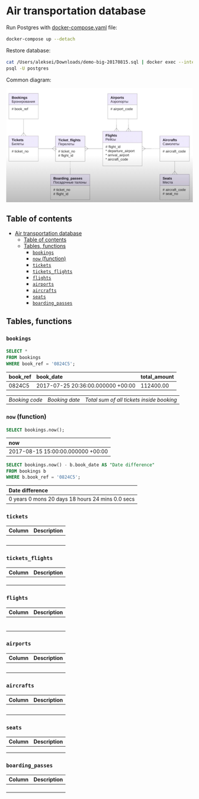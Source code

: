 # Air transportation database

Run Postgres with [docker-compose.yaml](docker-compose.yaml) file:

```bash
docker-compose up --detach
```

Restore database:

```bash
cat /Users/aleksei/Downloads/demo-big-20170815.sql | docker exec --interactive air-transportation \
psql -U postgres
```

Common diagram:

<img src="database-diagram.jpeg" width="700px" alt="Database diagram" />

## Table of contents

- [Air transportation database](#air-transportation-database)
  - [Table of contents](#table-of-contents)
  - [Tables, functions](#tables-functions)
    - [`bookings`](#bookings)
    - [`now` (function)](#now-function)
    - [`tickets`](#tickets)
    - [`tickets_flights`](#tickets_flights)
    - [`flights`](#flights)
    - [`airports`](#airports)
    - [`aircrafts`](#aircrafts)
    - [`seats`](#seats)
    - [`boarding_passes`](#boarding_passes)

## Tables, functions

### `bookings`

```sql
SELECT *
FROM bookings
WHERE book_ref = '0824C5';
```

| book_ref | book_date                         | total_amount |
| :------- | :-------------------------------- | :----------- |
| 0824C5   | 2017-07-25 20:36:00.000000 +00:00 | 112400.00    |

|                |                |                                           |
| -------------- | -------------- | ----------------------------------------- |
| _Booking code_ | _Booking date_ | _Total sum of all tickets inside booking_ |

### `now` (function)

```sql
SELECT bookings.now();
```

| now                               |
| :-------------------------------- |
| 2017-08-15 15:00:00.000000 +00:00 |

```sql
SELECT bookings.now() - b.book_date AS "Date difference"
FROM bookings b
WHERE b.book_ref = '0824C5';
```

| Date difference                                  |
| :----------------------------------------------- |
| 0 years 0 mons 20 days 18 hours 24 mins 0.0 secs |

### `tickets`

| Column | Description |
| ------ | ----------- |
|        |             |
|        |             |
|        |             |
|        |             |
|        |             |

### `tickets_flights`

| Column | Description |
| ------ | ----------- |
|        |             |
|        |             |
|        |             |
|        |             |

### `flights`

| Column | Description |
| ------ | ----------- |
|        |             |
|        |             |
|        |             |
|        |             |
|        |             |
|        |             |
|        |             |

### `airports`

| Column | Description |
| ------ | ----------- |
|        |             |
|        |             |
|        |             |
|        |             |
|        |             |

### `aircrafts`

| Column | Description |
| ------ | ----------- |
|        |             |
|        |             |
|        |             |
|        |             |
|        |             |

### `seats`

| Column | Description |
| ------ | ----------- |
|        |             |
|        |             |
|        |             |

### `boarding_passes`

| Column | Description |
| ------ | ----------- |
|        |             |
|        |             |
|        |             |
|        |             |
